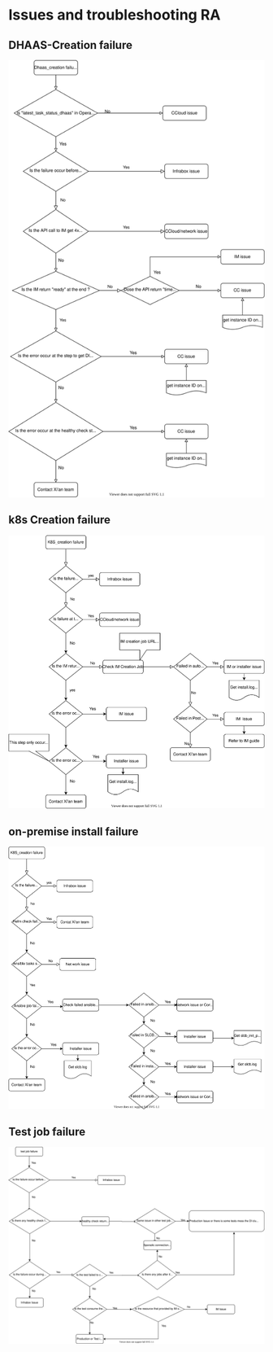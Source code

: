 # Issues and troubleshooting RA
## DHAAS-Creation failure
![dhaas creation failure](Image/RA/dhaas-creation.svg)
## k8s Creation failure
![k8s creation failure](Image/RA/k8s_creation.svg)

## on-premise install failure
![on-premise install failure](Image/RA/on_premise_install.svg)
## Test job failure
![test job failure](Image/RA/test-job-failure.svg)


